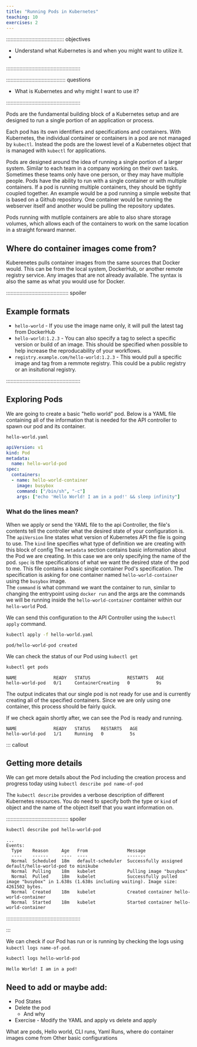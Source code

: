```yaml
---
title: "Running Pods in Kubernetes"
teaching: 10
exercises: 2
---
```



::::::::::::::::::::::::::::::::::::::: objectives

- Understand what Kubernetes is and when you might want to utilize it.
- 

::::::::::::::::::::::::::::::::::::::::::::::::::

:::::::::::::::::::::::::::::::::::::::: questions

- What is Kubernetes and why might I want to use it?

::::::::::::::::::::::::::::::::::::::::::::::::::

Pods are the fundamental building block of a Kubernetes setup and are designed to run a single portion of an application or process. 

Each pod has its own identifiers and specifications and containers. With Kubernetes, the individual container or containers in a pod are not managed by `kubectl`. Instead the pods are the lowest level of a Kubernetes object that is managed with `kubectl` for applications. 

Pods are designed around the idea of running a single portion of a larger system. Similar to each team in a company working on their own tasks. Sometimes these teams only have one person, or they may have multiple people. Pods have the ability to run with a single container or with multiple containers. If a pod is running multiple containers, they should be tightly coupled together. An example would be a pod running a simple website that is based on a Github repository. One container would be running the webserver itself and another would be pulling the repository updates. 

Pods running with mutliple containers are able to also share storage volumes, which allows each of the containers to work on the same location in a straight forward manner. 

## Where do container images come from?

Kuberenetes pulls container images from the same sources that Docker would. This can be from the local system, DockerHub, or another remote registry service. Any images that are not already available. The syntax is also the same as what you would use for Docker. 

:::::::::::::::::::::::::::::::::::::::::: spoiler

## Example formats

- `hello-world` - If you use the image name only, it will pull the latest tag from DockerHub
- `hello-world:1.2.3` - You can also specify a tag to select a specific version or build of an image. This should be specified when possible to help increase the reproducability of your workflows.
- `registry.example.com/hello-world:1.2.3` - This would pull a specific image and tag from a remmote registry. This could be a public registry or an insitutional registry.

::::::::::::::::::::::::::::::::::::::::::::::::::

## Exploring Pods

We are going to create a basic "hello world" pod. Below is a YAML file containing all of the information that is needed for the API controller to spawn our pod and its container. 

`hello-world.yaml`
```yaml
apiVersion: v1
kind: Pod
metadata:
  name: hello-world-pod
spec:
  containers:
  - name: hello-world-container
    image: busybox
    command: ["/bin/sh", "-c"]
    args: ["echo 'Hello World! I am in a pod!' && sleep infinity"]
```

### What do the lines mean?

When we apply or send the YAML file to the api Controller, the file's contents tell the controller what the desired state of your configuration is. 
The `apiVersion` line states what version of Kubernetes API the file is going to use. 
The `kind` line specifies what type of definition we are creating with this block of config
The `metadata` section contains basic information about the Pod we are creating. In this case we are only specifying the name of the pod. 
`spec` is the specifications of what we want the desired state of the pod to me. This file contains a basic single container Pod's specification.
The specification is asking for one container named `hello-world-container` using the `busybox` image.  
The `command` is what command we want the container to run, similar to changing the entrypoint using `docker run` and the args are the commands we will be running inside the `hello-world-container` container within our `hello-world` Pod.

We can send this configuration to the API Controller using the `kubectl apply` command. 
```bash
kubectl apply -f hello-world.yaml
```
```output
pod/hello-world-pod created
```

We can check the status of our Pod using `kubectl get`
```bash
kubectl get pods
```
```output
NAME              READY   STATUS              RESTARTS   AGE
hello-world-pod   0/1     ContainerCreating   0          9s
```
The output indicates that our single pod is not ready for use and is currently creating all of the specified containers. Since we are only using one container, this process should be fairly quick. 

If we check again shortly after, we can see the Pod is ready and running. 
```output
NAME              READY   STATUS    RESTARTS   AGE
hello-world-pod   1/1     Running   0          5s
```

::: callout

## Getting more details

We can get more details about the Pod including the creation process and progress today using `kubectl describe pod name-of-pod`

The `kubectl describe` provides a verbose description of different Kubernetes resources. You do need to specify both the type or `kind` of object and the name of the object itself that you want information on. 

:::::::::::::::::::::::::::::::::::::::::: spoiler

```bash
kubectl describe pod hello-world-pod
```

```output
...
Events:
  Type    Reason     Age   From               Message
  ----    ------     ----  ----               -------
  Normal  Scheduled  18m   default-scheduler  Successfully assigned default/hello-world-pod to minikube
  Normal  Pulling    18m   kubelet            Pulling image "busybox"
  Normal  Pulled     18m   kubelet            Successfully pulled image "busybox" in 1.638s (1.638s including waiting). Image size: 4261502 bytes.
  Normal  Created    18m   kubelet            Created container hello-world-container
  Normal  Started    18m   kubelet            Started container hello-world-container
```

::::::::::::::::::::::::::::::::::::::::::::::::::

:::

We can check if our Pod has run or is running by checking the logs using `kubectl logs name-of-pod`.
```bash
kubectl logs hello-world-pod
```
```output
Hello World! I am in a pod!
```


## Need to add or maybe add:
- Pod States
- Delete the pod
  - And why
- Exercise - Modify the YAML and apply vs delete and apply

What are pods, Hello world, CLI runs, Yaml Runs, where do container images come from
Other basic configurations

